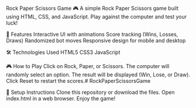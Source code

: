 Rock Paper Scissors Game 🎮
A simple Rock Paper Scissors game built using HTML, CSS, and JavaScript. Play against the computer and test your luck!

🚀 Features
Interactive UI with animations
Score tracking (Wins, Losses, Draws)
Randomized bot moves
Responsive design for mobile and desktop

🛠️ Technologies Used
HTML5
CSS3
JavaScript

🎮 How to Play
Click on Rock, Paper, or Scissors.
The computer will randomly select an option.
The result will be displayed (Win, Lose, or Draw).
Click Reset to restart the scores.# RockPaperScissorsGame

📌 Setup Instructions
Clone this repository or download the files.
Open index.html in a web browser.
Enjoy the game!
